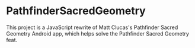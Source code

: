 # PathfinderSacredGeometry

This project is a JavaScript rewrite of Matt Clucas's Pathfinder Sacred Geometry Android app, which helps solve the Pathfinder Sacred Geometry feat.
